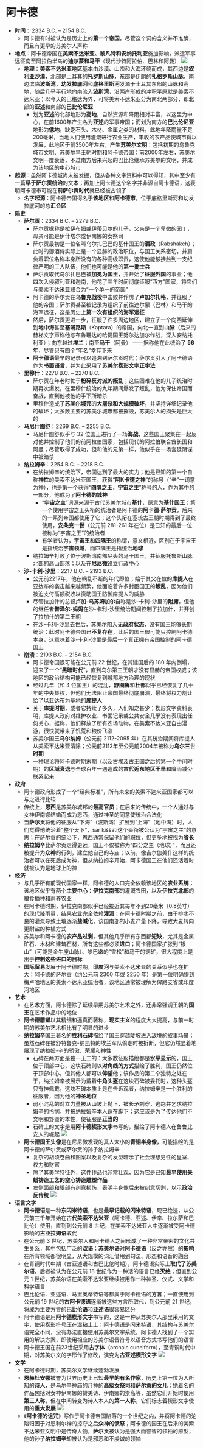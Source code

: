 # 阿卡德
* **时间**： 2334 B.C. – 2154 B.C.
  * 阿卡德有时被认为是历史上的**第一个帝国**，尽管这个词的含义并不准确，而且有更早的苏美尔人声称
* **地点**：阿卡德帝国在**美索不达米亚、黎凡特和安纳托利亚**施加影响，派遣军事远征南至阿拉伯半岛的**迪尔蒙和马干**（现代沙特阿拉伯、巴林和阿曼）
![](images/阿卡德帝国.jpg)
  * **地理**：**美索不达米亚地区**基本由沙漠、山峦和大海环绕而成，其西边是**叙利亚沙漠**，北部是土耳其的**托罗斯山脉**，东部是伊朗的**扎格罗斯山脉**，南边滨临**波斯湾**，**幼发拉底河**和**底格里斯河**发源于土耳其东部的山脉和高地，随后几乎平行地向南流入**波斯湾**，沿两岸形成的冲积平原就是美索不达米亚；以今天的巴格达为界，可将美索不达米亚分为南北两部分，即北部的**亚述**和南部的**巴比伦尼亚**
    * 划为**亚述**的北部地形为**高地**，自然资源和降雨相对丰富，以这里为中心，在前1600年产生名为**亚述**的军事帝国；而划为南方的**巴比伦尼亚**地形为**低地**，缺乏石头、木材、金属之类的材料，此地年降雨量不足200毫米，当地人们使用灌溉进行农业生产，丰收的农产品使城市得以发展，此地区于前3500年左右，产生**苏美尔文明**：包括初期的乌鲁克城市文明、苏美尔早王朝时期和阿卡德帝国；前2000年左右，苏美尔文明一度衰落，不过南方后来兴起的巴比伦继承苏美尔的文明，并成为该地区的中心城市
* **起源**：虽然阿卡德城尚未被发掘，但从各种文字资料中可以得知，其中至少有一篇**早于萨尔贡统治**的文本；再加上阿卡德这个名字并非源自阿卡德语，这表明阿卡德市可能在**前萨尔贡时代**就已经被占领了
  * **名字起源**：阿卡德帝国得名于**该地区**和**阿卡德市**，位于底格里斯河和幼发拉底河的总**汇合区**
* **简史**
  * **萨尔贡**：2334 B.C. – 2279 B.C.
    * 萨尔贡据称是拉伊布姆或伊蒂贝尔的儿子，父亲是一个卑微的园丁，母亲可能是伊什塔尔或伊南娜的女祭司
    * 萨尔贡最初是一位名叫乌尔扎巴巴的基什国王的**酒政**（Rabshakeh）；此时的御酒侍实际上是一个显赫的政治职位，与国王关系密切，并肩负着职位名称本身所没有的各种高级职责，这使他能够接触到一支纪律严明的工人队伍，他们也可能是他的**第一批士兵**
    * 萨尔贡取代乌尔扎巴巴被**加冕为国王**，并开始了**征服外国**的事业；他四次入侵叙利亚和迦南，他花了三年时间彻底征服“西方”国家，将它们与美索不达米亚联合为“一个单一的帝国”
    * 阿卡德的萨尔贡在**乌鲁克战役**中击败并俘虏了**卢加尔扎格**，并征服了他的帝国；萨尔贡甚至被记录为组织了前往迪尔蒙（巴林）和马干的海军远征，这是历史上**第一次有组织的海军远征**
    * 然后，萨尔贡更进一步，征服了许多周边地区，建立了一个向西延伸到**地中海**甚至**塞浦路斯**（Kaptara）的帝国，向北一直到**山脉**（后来的赫梯文字声称他与布鲁珊达的哈提国王努尔达加尔作战，深入安纳托利亚）；向东越过**埃兰**；南至**马干**（阿曼） ——据称他在此统治了 **56 年**，尽管只有四个“年名”幸存下来
    * **阿卡德语**最早的记录可以追溯到萨尔贡时代；萨尔贡引入了阿卡德语作为**书面语言**，并为此采用了**苏美尔楔形文字正字法**
  * **里穆什**：2278 B.C. – 2270 B.C. 
    * 萨尔贡在年老时忙于**粉碎反对派的叛乱**；这些困难在他的儿子统治时期再次爆发，在里穆什统治的九年期间爆发了叛乱，他为保住帝国而奋战，直到他被他的手下所暗杀
    * 里穆什造成了**苏美尔城邦**的**大屠杀和大规模破坏**，并坚持详细记录他的破坏；大多数主要的苏美尔城市都被摧毁，苏美尔人的损失是巨大的
  * **马尼什图舒**：2269 B.C. – 2255 B.C. 
    * 马尼什图舒似乎与 32 位国王进行了一场**海战**，这些国王聚集在一起反对他并控制了他们的前阿拉伯国家，包括现代的阿拉伯联合酋长国和阿曼；尽管取得了成功，但和他的兄弟一样，他似乎在一场宫廷阴谋中被暗杀
  * **纳拉姆辛**：2254 B.C. – 2218 B.C. 
    * 在纳拉姆辛的统治下，帝国达到了最大的实力；他是已知的第一个自称**神性**的美索不达米亚国王，获得“**阿K卡德之神**”的称号（“辛”一词意为神），也是第一个获得“**四隅之王，宇宙之主**”称号的人，作为其中的一部分，他成为了**阿卡德的城神**
      * “**宇宙之主**”词源来源于古代苏美尔城市**基什**，原意为**基什国王**；第一个使用宇宙之王头衔的统治者是阿卡德的**阿卡德·萨尔贡**，后来的一系列帝国都使用了它；这个头衔在塞琉古王朝时期得到了最终使用，**安条克一世**（公元前 281-261 年在位）是已知的最后一位被称为“宇宙之王”的统治者
      * 有学者认为，**宇宙王**和**四隅王**的称谓，意义相近，区别在于宇宙王是指统治**宇宙领域**，而四隅王是指统治**地球**
    * 纳拉姆辛打败了位于波斯湾南部尽头的马干国王，并征服托鲁斯山脉北部的高山部落；以及在**尼尼微**设立行政中心
  * **沙-卡利-沙里**：2217 B.C. – 2193 B.C. 
    * 公元前2217年，他在祸乱不断的年代即位；始于其父在位的**库提人**在亚达布的袭击越来越频繁，他面临着许多封臣国王的**叛乱**，因为他们被迫支付高额税收以资助国王防御库提人的威胁
    * 尽管拉加什的总督**卢加-乌苏姆加尔**自称是沙-卡利-沙里的**附庸**，但他的继任者**普泽尔-妈妈**在沙-卡利-沙里统治期间控制了拉加什，并开创了拉加什的第二王朝
    * 在沙-卡利-沙里去世后，苏美尔陷入**无政府状态**，没有国王能够长期统治；此时阿卡德帝国已**不复存在**，此后的国王很可能只控制阿卡德本身，这意味着沙-卡利-沙里是最后一个真正拥有帝国控制的阿卡德国王
  * **崩溃**：2193 B.C. – 2154 B.C.
    * 阿卡德帝国很可能在公元前 22 世纪，在其建国后的 180 年内倒塌，迎来了一个“**黑暗时代**”，直到乌尔第三王朝才没有显赫的帝国权威；该地区的政治结构可能已经恢复到城邦地方治理的现状
    * 经过几年（和 4 位国王）的混乱，**舒图鲁**和**杜都**似乎已经恢复了几十年的中央集权，但他们无法阻止帝国最终彻底崩溃，最终将权力割让给了以亚达布为基地的**库提人**
    * 关于**库提时期**，或者它持续了多久，人们知之甚少；楔形文字资料表明，库提人政府对维护农业、书面记录或公共安全几乎没有表现出任何关心，据称，他们释放了所有农场动物，在美索不达米亚自由漫游，很快就带来了饥荒和粮价飞涨
    * 苏美尔国王**乌尔纳姆**（公元前 2112-2095 年）在其统治期间将库提人从美索不达米亚清除；公元前2112年至公元前2004年被称为**乌尔三世时期**
    * 一种理论将阿卡德时期末期（以及古埃及古王国之后的第一个中间时期）的**区域衰退**与全球百年一遇造成的**古代近东地区干旱**和降雨减少联系起来
* **政府**
  * 阿卡德政府形成了一个“经典标准”，所有未来的美索不达米亚国家都可以与之进行比较
  * 传统上，**恩西**是苏美尔城邦的**最高官员**；在后来的传统中，一个人通过与女神伊南娜结婚而成为恩西，通过神圣的同意使统治合法化
  * 当**萨尔贡**将他的征服从“下海”（波斯湾）扩展到“上海”（地中海）时，人们觉得他统治着“整个天下”，šar kiššati这个头衔被公认为“宇宙之主”的意思；在萨尔贡的统治下，恩西通常保留他们的职位，但更多地被视为**省长**
  * **纳拉姆辛**比萨尔贡走得更远，国王不仅被称为“四分之主（地球）”，而且还被提升为**众神**的行列，建立他自己的寺庙；以前，像吉尔伽美什这样的统治者可以在死后成为神，但从纳拉姆辛开始，阿卡德国王在他们还活着时就被认为是地球上的神
* **经济**
  * 与几乎所有前现代国家一样，阿卡德的人口完全依赖该地区的**农业系统**；该地区似乎有两个**主要中心**：**伊拉克南部**的灌溉农田，以及**伊拉克北部**的粮食播种和雨养农业
  * 在阿卡德时期，伊拉克南部似乎已经接近其每年不到20毫米（0.8英寸）的现代降雨量，结果农业完全依赖**灌溉**；在阿卡德时期之前，由于排水不良的灌溉导致土壤逐渐**盐碱化**，该国南部的小麦产量下降，导致大麦转向更耐盐的种植方式
  * 苏美尔和阿卡德的**农产品过剩**，但其他几乎所有东西都**短缺**，尤其是金属矿石、木材和建筑石材，所有这些都必须**进口**；阿卡德国家扩张到“银山”（可能是金牛座山脉）、黎巴嫩的“雪松”和马干的铜矿，很大程度上是出于**控制这些进口的目标**
  * **国际贸易**发展于阿卡德时期，**印度河**与美索不达米亚的关系似乎也在扩大：阿卡德的萨尔贡（约公元前 2300 年或 2250 年）是第一位明确提到梅卢哈地区的美索不达米亚统治者，该地区通常被理解为俾路支省或印度河地区
* **艺术**
  * 在艺术方面，阿卡德除了延续早期苏美尔艺术之外，还非常强调王朝的**国王**在艺术作品中的地位
  * **阿卡德雕塑**以其精细和逼真而著称，**现实主义**的程度大大提高，与前一时期的苏美尔艺术相比有了明显的进步
  * **纳拉姆辛**国王著名的**胜利石碑**描绘了国王穿越陡坡进入敌境的叙事场景；虽然石碑在被舒特鲁克-纳昆特的埃兰军队偷走时被折断，但它仍然显着地展现了纳拉姆-辛的骄傲、荣耀和神性
    * 石碑在两方面是独一无二的：大多数征服描绘都是**水平显示**的，国王位于顶部中心，这块石碑则以**对角线的方式**描绘了胜利，国王仍然位于顶部中心，但其他人都可以**仰望**他；该作品的第二个独特之处在于，纳拉姆辛被展示为戴着**牛角头盔**在这块石碑被委托时，这种头盔只有神佩戴，这块石碑本质上是在告诉观者，纳拉姆辛是一个胜利的征服者，因为他的**神圣地位**
    * 弱小混乱的对立力量被从山坡上抛下，被长矛刺穿，逃跑并乞求纳拉姆辛的怜悯，并被纳拉姆辛本人踩在脚下；这应该是为了传达他们不文明和野蛮的本性，使征服是**正当的**
    * 石碑上的文字是用**阿卡德楔形文字**书写的，描绘了阿卡德人在鲁鲁比安人的崛起
![](images/纳拉姆辛胜利碑.jpg)
  * **阿卡德国王头像**是在尼尼微发现的真人大小的**青铜半身像**，可能描绘的是阿卡德的萨尔贡或萨尔贡的孙子纳拉姆辛
    * 复杂的胡须卷曲和图案以及复杂的发型暗示了社会理想男性的皇室、权力和财富
    * 除了其美学特征外，这件作品也非常壮观，因为它是已知**最早使用失蜡铸造工艺的空心铸造雕塑作品**
    * 左侧面部和眼部有刻意损伤，表明半身像后来被刻意切割，以示**政治反传统**
![](images/卢浮宫头像.jpg)
* **语言文字**
  * **阿卡德语**是一种**东闪米特语**，也是**最早记载的闪米特语**，现已绝迹，从公元前三千年开始在**古代美索不达米亚**（阿卡德、亚述、伊辛、拉尔萨和巴比伦）使用，直到到公元前 8 世纪，在美索不达米亚人中逐渐被受阿卡德影响的**古亚拉姆语**取代
  * 在公元前 3 世纪，苏美尔人和阿卡德人之间形成了一种非常亲密的文化共生关系，其中包括广泛的**双语**；**苏美尔语**对**阿卡德语**（反之亦然）的**影响**在所有领域都很明显，从大规模的词汇借用到句法、形态和语音的融合
  * 在青铜时代中期（古亚述语和古巴比伦时期），阿卡德语实际上**取代了苏美尔语**，后者被认为在公元前 18 世纪作为一种活的语言已经**灭绝**；但直到公元 1 世纪，苏美尔语在美索不达米亚继续被用作一种神圣、仪式、文学和科学语言
  * 巴比伦语、亚述语、马里奥蒂特语等都属于阿卡德语的**方言**；一直使用到公元前 19 世纪的**古阿卡德语**逐渐被这些方言所取代，到公元前 21 世纪，将成为主要方言的**巴比伦语**和**亚述语**很容易区分
  * 阿卡德语是用**阿卡德楔形文字**书写的，这是一种从苏美尔人那里采用的文字，使用楔形符号压在湿粘土上；阿卡德语是闪米特语，其结构与苏美尔语完全不同，没有办法直接使用苏美尔文字系统，阿卡德人找到了一个实用的解决方案，即使用相应的苏美尔语音符号以语音方式书写他们的语言
  * 阿卡德王国在前23世纪采用**古字体**（archaic cuneiform），至青铜时代中期，对苏美尔文的字形作了修改，演变为**古亚述楔形文字**
![](images/阿卡德楔形文字.jpg)
* **文学**
  * 在阿卡德时期，苏美尔文学继续蓬勃发展
  * **恩赫杜安娜**被誉为世界历史上已知**最早的有名作家**，历史上第一位为人所知的**诗人**，是乌尔辛神庙的月神的**高级女祭司**和**萨尔贡的女儿**；她着名的作品包括对女神伊南娜的赞美诗、伊南娜的崇高等，虽然它们开始时使用**第三人称**，但在中间转变为诗人本人的**第一人称**，它们标志着楔形文字使用的**重大发展**
![](images/Enheduanna.jpg)
  * 《**阿卡德的诅咒**》写作于阿卡德帝国陷落的一个世纪之内，并将阿卡德的沦陷归因于对恩利尔神的掠夺之后**众神的愤怒**；阿卡德的国王在后来的美索不达米亚文明中是传奇人物，**萨尔贡**被认为是强大而睿智的领袖的原型，他的孙子**纳拉姆辛**却被认为是邪恶和不虔诚的领袖